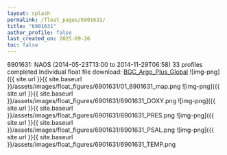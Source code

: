 ```yaml
---
layout: splash
permalink: /float_pages/6901631/
title: "6901631"
author_profile: false
last_created_on: 2025-09-26
toc: false
---
```

 
6901631: NAOS (2014-05-23T13:00 to 2014-11-29T06:58)
33 profiles completed
Individual float file download: [BGC_Argo_Plus_Global](https://ftp.soest.hawaii.edu/bgc_argo_plus/Individual_Floats/outliers_removed/6901631_Sprof_processed.nc)
![img-png]({{ site.url }}{{ site.baseurl }}/assets/images/float_figures/6901631/01_6901631_map.png
![img-png]({{ site.url }}{{ site.baseurl }}/assets/images/float_figures/6901631/6901631_DOXY.png
![img-png]({{ site.url }}{{ site.baseurl }}/assets/images/float_figures/6901631/6901631_PRES.png
![img-png]({{ site.url }}{{ site.baseurl }}/assets/images/float_figures/6901631/6901631_PSAL.png
![img-png]({{ site.url }}{{ site.baseurl }}/assets/images/float_figures/6901631/6901631_TEMP.png
